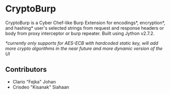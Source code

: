 # CryptoBurp

CryptoBurp is a Cyber Chef-like Burp Extension for encodings*, encryption*, and hashing* user's selected strings from request and response headers or body from proxy interceptor or burp repeater. Built using Jython v2.7.2.

_*currently only supports for AES-ECB with hardcoded static key, will add more crypto algorithms in the near future and more dynamic version of the UI_

## Contributors
- Clario "Fejka" Johan
- Crisdeo "Kisanak" Siahaan
